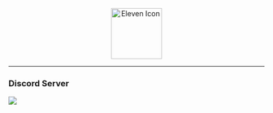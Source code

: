 <p align="center">
  <a href="https://eleven.js.org" target="_blank">
    <img width="100" src="https://raw.githubusercontent.com/elevenvac/elevenvac/master/011nobgLebensraum.png" alt="Eleven Icon">
  </a>
</p>

---

### Discord Server
<a href="https://discord.gg/SSMFDRvrYz">
  <img src="http://invidget.switchblade.xyz/SSMFDRvrYz"/>
</a>

